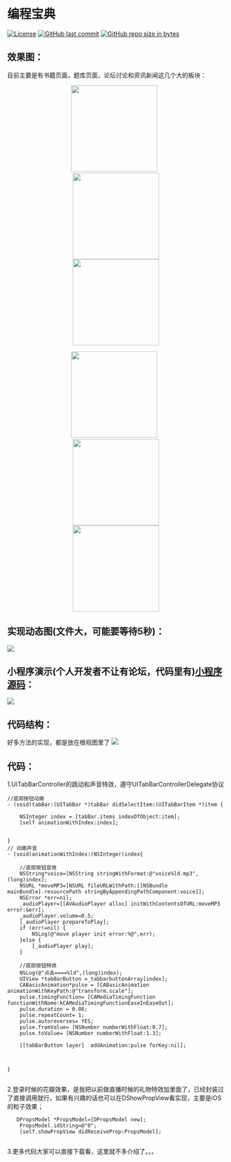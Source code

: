 # 编程宝典

[![License](https://img.shields.io/badge/license-MIT-blue.svg)](LICENSE)
[![GitHub last commit](https://img.shields.io/github/last-commit/kevindcw/DProgram_ios.svg)](https://github.com/kevindcw/DProgram_ios/commits/master)
[![GitHub repo size in bytes](https://img.shields.io/github/repo-size/kevindcw/DProgram_ios.svg?colorB=fa5b19)](https://github.com/kevindcw/DProgram_ios)



## 效果图：
目前主要是有书籍页面，题库页面，论坛讨论和资讯新闻这几个大的板块：

<p align="center">
  <img width="200" src="https://cdn.jsdelivr.net/gh/kevindcw/DProgram_ios@1.0.1/Screenshots/1.png" hspace="30px" />
  <img width="200" src="https://cdn.jsdelivr.net/gh/kevindcw/DProgram_ios@1.0.1/Screenshots/2.png" hspace="30px" />
  <img width="200" src="https://cdn.jsdelivr.net/gh/kevindcw/DProgram_ios@1.0.1/Screenshots/3.png" hspace="30px" />
</p>

<p align="center">
  <img width="200" src="https://cdn.jsdelivr.net/gh/kevindcw/DProgram_ios@1.0.1/Screenshots/4.png" hspace="30px" />
  <img width="200" src="https://cdn.jsdelivr.net/gh/kevindcw/DProgram_ios@1.0.1/Screenshots/5.png" hspace="30px" />
  <img width="200" src="https://cdn.jsdelivr.net/gh/kevindcw/DProgram_ios@1.0.1/Screenshots/6.png" hspace="30px" />
</p>


## 实现动态图(文件大，可能要等待5秒)：
![](https://upload-images.jianshu.io/upload_images/3323633-2d3aac19ea207c00.gif)



## 小程序演示(个人开发者不让有论坛，代码里有)[小程序源码](https://github.com/kevindcw/DProgram_WeChat)：

![](https://upload-images.jianshu.io/upload_images/3323633-d30bfba6dd528312.jpeg)




## 代码结构：
好多方法的实现，都是放在根视图里了
![](https://upload-images.jianshu.io/upload_images/3323633-2deebfed676e7ea5.png)



## 代码：
1.UITabBarController的跳动和声音特效，遵守UITabBarControllerDelegate协议

```
//底部按钮动画
- (void)tabBar:(UITabBar *)tabBar didSelectItem:(UITabBarItem *)item {
    
    NSInteger index = [tabBar.items indexOfObject:item];
    [self animationWithIndex:index];
   
    
}
// 动画声音
- (void)animationWithIndex:(NSInteger)index{
    
    //底部按钮音效
    NSString*voice=[NSString stringWithFormat:@"voice%ld.mp3",(long)index];
    NSURL *moveMP3=[NSURL fileURLWithPath:[[NSBundle mainBundle].resourcePath stringByAppendingPathComponent:voice]];
    NSError *err=nil;
    _audioPlayer=[[AVAudioPlayer alloc] initWithContentsOfURL:moveMP3 error:&err];
    _audioPlayer.volume=0.5;
    [_audioPlayer prepareToPlay];
    if (err!=nil) {
        NSLog(@"move player init error:%@",err);
    }else {
        [_audioPlayer play];
    }
    
    //底部按钮特效
    NSLog(@"点击====%ld",(long)index);
    UIView *tabBarButton =_tabbarbuttonArray[index];
    CABasicAnimation*pulse = [CABasicAnimation animationWithKeyPath:@"transform.scale"];
    pulse.timingFunction= [CAMediaTimingFunction functionWithName:kCAMediaTimingFunctionEaseInEaseOut];
    pulse.duration = 0.08;
    pulse.repeatCount= 1;
    pulse.autoreverses= YES;
    pulse.fromValue= [NSNumber numberWithFloat:0.7];
    pulse.toValue= [NSNumber numberWithFloat:1.3];
    
    [[tabBarButton layer]  addAnimation:pulse forKey:nil];
    
  
    
}


```

2.登录时候的花瓣效果，是我把以前做直播时候的礼物特效加里面了，已经封装过了直接调用就行，如果有兴趣的话也可以在DShowPropView看实现，主要是iOS的粒子效果；

```
   DPropsModel *PropsModel=[DPropsModel new];
    PropsModel.idString=@"0";
    [self.showPropView didReceiveProp:PropsModel];


```

3.更多代码大家可以直接下载看，这里就不多介绍了。。。

